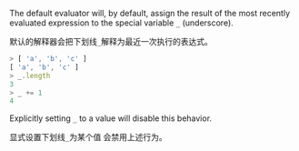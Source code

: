 
The default evaluator will, by default, assign the result of the most recently
evaluated expression to the special variable `_` (underscore).

默认的解释器会把下划线`_`解释为最近一次执行的表达式。

```js
> [ 'a', 'b', 'c' ]
[ 'a', 'b', 'c' ]
> _.length
3
> _ += 1
4
```

Explicitly setting `_` to a value will disable this behavior.

显式设置下划线`_`为某个值 会禁用上述行为。
